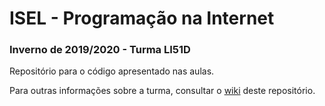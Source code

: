 # ISEL - Programação na Internet
### Inverno de 2019/2020 - Turma LI51D

Repositório para o código apresentado nas aulas.

Para outras informações sobre a turma, consultar o [wiki](../../wiki) deste repositório.
